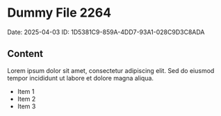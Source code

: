 # Dummy File 2264

Date: 2025-04-03
ID: 1D5381C9-859A-4DD7-93A1-028C9D3C8ADA

## Content

Lorem ipsum dolor sit amet, consectetur adipiscing elit.
Sed do eiusmod tempor incididunt ut labore et dolore magna aliqua.

* Item 1
* Item 2
* Item 3
